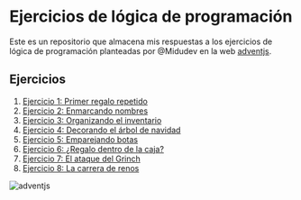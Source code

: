 # Ejercicios de lógica de programación

Este es un repositorio que almacena mis respuestas a los ejercicios de lógica de programación
planteadas por @Midudev en la web [adventjs](https://adventjs.dev/es).

## Ejercicios

1. [Ejercicio 1: Primer regalo repetido](./ejercicios/01-regalos-duplicados-ordenados.js)
2. [Ejercicio 2: Enmarcando nombres](./ejercicios/02-marcos-nombres.js)
3. [Ejercicio 3: Organizando el inventario](./ejercicios/03-organizar-inventario.js)
4. [Ejercicio 4: Decorando el árbol de navidad](./ejercicios/04-creando-arbolitos-de-navidad.js)
5. [Ejercicio 5: Emparejando botas](./ejercicios/05-emparejando-botas.js)
6. [Ejercicio 6: ¿Regalo dentro de la caja?](./ejercicios/06-regalo-dentro-de-la-caja.js)
7. [Ejercicio 7: El ataque del Grinch](./ejercicios/07-el-ataque-del-grinch.js)
8. [Ejercicio 8: La carrera de renos](./ejercicios/08-la-carrera-de-renos.js)

![adventjs](https://adventjs.dev/logo.webp)
